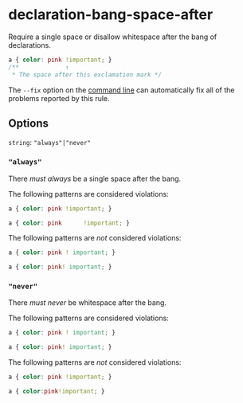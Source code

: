 # declaration-bang-space-after

Require a single space or disallow whitespace after the bang of declarations.

```css
a { color: pink !important; }
/**             ↑
 * The space after this exclamation mark */
```

The `--fix` option on the [command line](../../../docs/user-guide/cli.md#autofixing-errors) can automatically fix all of the problems reported by this rule.

## Options

`string`: `"always"|"never"`

### `"always"`

There *must always* be a single space after the bang.

The following patterns are considered violations:

```css
a { color: pink !important; }
```

```css
a { color: pink      !important; }
```

The following patterns are *not* considered violations:

```css
a { color: pink ! important; }
```

```css
a { color: pink! important; }
```

### `"never"`

There *must never* be whitespace after the bang.

The following patterns are considered violations:

```css
a { color: pink ! important; }
```

```css
a { color: pink! important; }
```

The following patterns are *not* considered violations:

```css
a { color: pink !important; }
```

```css
a { color:pink!important; }
```
